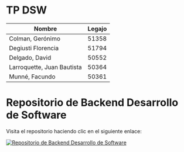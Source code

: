# TP DSW
<table>
        <thead>
            <tr>
                <th>Nombre</th>
                <th>Legajo</th>
            </tr>
        </thead>
        <tbody>
            <tr>
                <td>Colman, Gerónimo</td>
                <td>51358</td>
            </tr>
            <tr>
                <td>Degiusti Florencia</td>
                <td>51794</td>
            </tr>
            <tr>
                <td>Delgado, David</td>
                <td>50552</td>
            </tr>
            <tr>
                <td>Larroquette, Juan Bautista</td>
                <td>50364</td>
            </tr>
            <tr>
                <td>Munné, Facundo</td>
                <td>50361</td>
            </tr>
        </tbody>
    </table>

# Repositorio de Backend Desarrollo de Software

Visita el repositorio haciendo clic en el siguiente enlace:

[![Repositorio de Backend Desarrollo de Software](https://img.shields.io/badge/GitHub-Backend--DesarrolloDeSoftware-blue?style=for-the-badge&logo=github)](https://github.com/fflorsi/Backend-DesarrolloDeSoftware)
